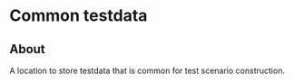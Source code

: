 # Common testdata

## About
A location to store testdata that is common for test scenario construction.
